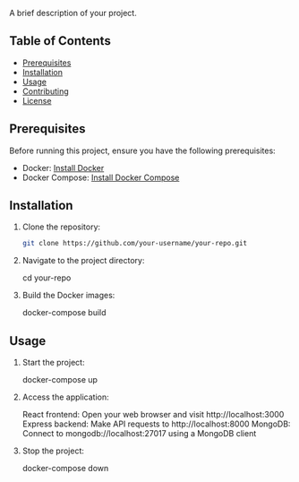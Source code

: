 A brief description of your project.

## Table of Contents

- [Prerequisites](#prerequisites)
- [Installation](#installation)
- [Usage](#usage)
- [Contributing](#contributing)
- [License](#license)

## Prerequisites

Before running this project, ensure you have the following prerequisites:

- Docker: [Install Docker](https://docs.docker.com/get-docker/)
- Docker Compose: [Install Docker Compose](https://docs.docker.com/compose/install/)

## Installation

1. Clone the repository:

   ```bash
   git clone https://github.com/your-username/your-repo.git

   ```

2. Navigate to the project directory:

   cd your-repo

3. Build the Docker images:

   docker-compose build

## Usage

1. Start the project:

   docker-compose up

2. Access the application:

   React frontend: Open your web browser and visit http://localhost:3000
   Express backend: Make API requests to http://localhost:8000
   MongoDB: Connect to mongodb://localhost:27017 using a MongoDB client

3. Stop the project:

   docker-compose down
